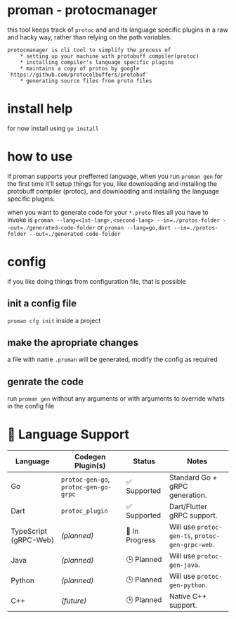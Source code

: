 # proman - protocmanager
this tool keeps track of `protoc` and and its language specific plugins in a raw and hacky way, rather than relying on the path variables.

    protocmanager is cli tool to simplify the process of
        * setting up your machine with protobuff compiler(protoc)
        * installing compiler's language specific plugins
        * maintains a copy of protos by google `https://github.com/protocolbuffers/protobuf`
        * generating source files from proto files



# install help
for now install using `go install`

# how to use
if proman supports your prefferred language, when you run `proman gen` for the first time it'll setup things for you, like downloading and installing the protobuff compiler (protoc), and downloading and installing the language specific plugins.

when you want to generate code for your `*.proto` files all you have to invoke is
`proman --lang=<1st-lang>,<second-lang> --in=./protos-folder --out=./generated-code-folder`
or
`proman --lang=go,dart --in=./protos-folder --out=./generated-code-folder`

# config
if you like doing things from configuration file, that is possible
## init a config file
`proman cfg init` inside a project
## make the apropriate changes
a file with name `.proman` will be generated, modify the config as required
## genrate the code
run `proman gen` without any arguments or with arguments to override whats in the config file

# 🚀 Language Support

| Language  | Codegen Plugin(s)                   | Status           | Notes                                |
|-----------|--------------------------------------|------------------|--------------------------------------|
| Go        | `protoc-gen-go`, `protoc-gen-go-grpc` | ✅ Supported     | Standard Go + gRPC generation.       |
| Dart      | `protoc_plugin`                      | ✅ Supported      | Dart/Flutter gRPC support.           |
| TypeScript (gRPC-Web) | *(planned)*              | 🚧 In Progress      | Will use `protoc-gen-ts`, `protoc-gen-grpc-web`. |
| Java      | *(planned)*                         | 🕒 Planned      | Will use `protoc-gen-java`.           |
| Python    | *(planned)*                         | 🕒 Planned      | Will use `protoc-gen-python`.         |
| C++       | *(future)*                          | 🕒 Planned         | Native C++ support.                  |

